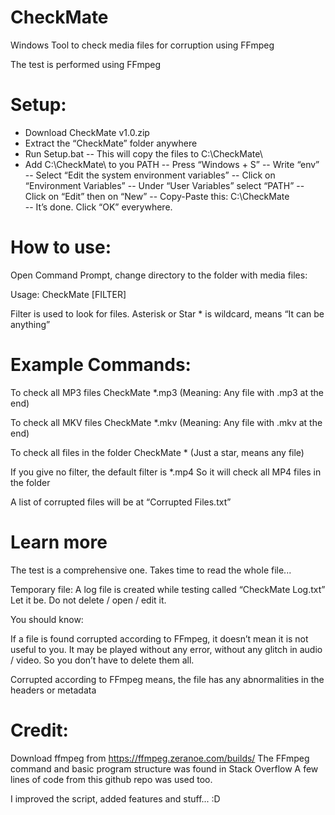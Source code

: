 # CheckMate
Windows Tool to check media files for corruption using FFmpeg

The test is performed using FFmpeg

# Setup:

- Download CheckMate v1.0.zip
- Extract the “CheckMate” folder anywhere
- Run Setup.bat
-- This will copy the files to C:\CheckMate\
- Add C:\CheckMate\ to you PATH
-- Press “Windows + S”
-- Write “env”
-- Select “Edit the system environment variables”
-- Click on “Environment Variables”
-- Under “User Variables” select “PATH”
-- Click on “Edit” then on “New”
-- Copy-Paste this: C:\CheckMate\
-- It’s done. Click “OK” everywhere.

# How to use:

Open Command Prompt, change directory to the folder with media files:

Usage: CheckMate [FILTER]

Filter is used to look for files. Asterisk or Star * is wildcard, means “It can be anything”

# Example Commands:

To check all MP3 files 
CheckMate *.mp3 (Meaning: Any file with .mp3 at the end)

To check all MKV files 
CheckMate *.mkv (Meaning: Any file with .mkv at the end)

To check all files in the folder
CheckMate * (Just a star, means any file)

If you give no filter, the default filter is *.mp4
So it will check all MP4 files in the folder

A list of corrupted files will be at “Corrupted Files.txt”

# Learn more

The test is a comprehensive one. Takes time to read the whole file... 

Temporary file:
A log file is created while testing called “CheckMate Log.txt”
Let it be. Do not delete / open / edit it.

You should know:

If a file is found corrupted according to FFmpeg, it doesn’t mean it is not useful to you. It may be played without any error, without any glitch in audio / video. So you don’t have to delete them all.

Corrupted according to FFmpeg means, the file has any abnormalities in the headers or metadata

# Credit:
Download ffmpeg from https://ffmpeg.zeranoe.com/builds/
The FFmpeg command and basic program structure was found in Stack Overflow
A few lines of code from this github repo was used too.

I improved the script, added features and stuff... :D
